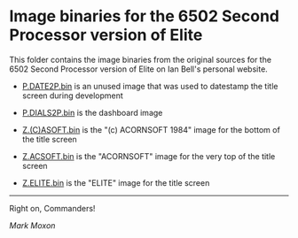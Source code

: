 # Image binaries for the 6502 Second Processor version of Elite

This folder contains the image binaries from the original sources for the 6502 Second Processor version of Elite on Ian Bell's personal website.

* [P.DATE2P.bin](P.DATE2P.bin) is an unused image that was used to datestamp the title screen during development

* [P.DIALS2P.bin](P.DIALS2P.bin) is the dashboard image

* [Z.(C)ASOFT.bin](Z.(C)ASOFT.bin) is the "(c) ACORNSOFT 1984" image for the bottom of the title screen

* [Z.ACSOFT.bin](Z.ACSOFT.bin) is the "ACORNSOFT" image for the very top of the title screen

* [Z.ELITE.bin](Z.ELITE.bin) is the "ELITE" image for the title screen

---

Right on, Commanders!

_Mark Moxon_